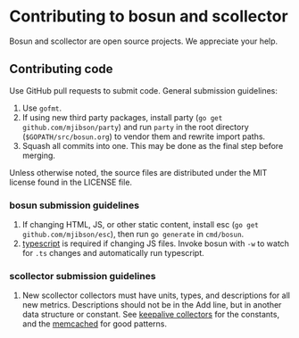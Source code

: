 # Contributing to bosun and scollector

Bosun and scollector are open source projects. We appreciate your help.

## Contributing code

Use GitHub pull requests to submit code. General submission guidelines:

1. Use `gofmt`.
1. If using new third party packages, install party (`go get github.com/mjibson/party`) and run `party` in the root directory (`$GOPATH/src/bosun.org`) to vendor them and rewrite import paths.
1. Squash all commits into one. This may be done as the final step before merging.

Unless otherwise noted, the source files are distributed under the MIT license found in the LICENSE file.

### bosun submission guidelines

1. If changing HTML, JS, or other static content, install esc (`go get github.com/mjibson/esc`), then run `go generate` in `cmd/bosun`.
1. [typescript](https://www.npmjs.com/package/typescript) is required if changing JS files. Invoke bosun with `-w` to watch for `.ts` changes and automatically run typescript.

### scollector submission guidelines

1. New scollector collectors must have units, types, and descriptions for all new metrics. Descriptions should not be in the Add line, but in another data structure or constant. See [keepalive collectors](https://github.com/bosun-monitor/bosun/blob/master/cmd/scollector/collectors/keepalived_linux.go) for the constants, and the [memcached](https://github.com/bosun-monitor/bosun/blob/master/cmd/scollector/collectors/memcached_unix.go) for good patterns.
